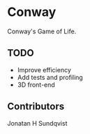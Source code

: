 Conway
======
Conway's Game of Life.


TODO
----
- Improve efficiency
- Add tests and profiling
- 3D front-end


Contributors
------------
Jonatan H Sundqvist
